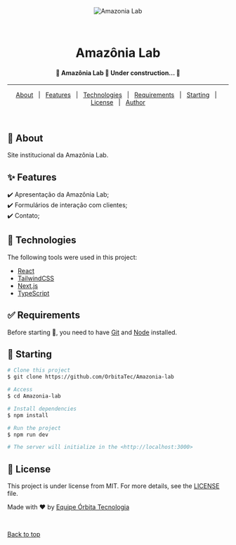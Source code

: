 <div align="center" id="top"> 
  <img src="./src/assets/amazonia.png" alt="Amazonia Lab" />

&#xa0;

  <!-- <a href="https://amazonialab.netlify.app">Demo</a> -->
</div>

<h1 align="center">Amazônia Lab</h1>

<!-- <p align="center">
  <img alt="Github top language" src="https://img.shields.io/github/languages/top/OrbitaTec/Amazonia-lab?color=3F8016">

  <img alt="Github language count" src="https://img.shields.io/github/languages/count/OrbitaTec/Amazonia-lab?color=3F8016">

  <img alt="Repository size" src="https://img.shields.io/github/repo-size/OrbitaTec/Amazonia-lab?color=3F8016">

  <img alt="Last-Commit" src="https://img.shields.io/github/last-commit/OrbitaTec/Amazonia-lab?color=3F8016">

</p> -->

<h4 align="center">
	🚧  Amazônia Lab 🚀 Under construction...  🚧
</h4>

<hr>

<p align="center">
  <a href="#dart-about">About</a> &#xa0; | &#xa0; 
  <a href="#sparkles-features">Features</a> &#xa0; | &#xa0;
  <a href="#rocket-technologies">Technologies</a> &#xa0; | &#xa0;
  <a href="#white_check_mark-requirements">Requirements</a> &#xa0; | &#xa0;
  <a href="#checkered_flag-starting">Starting</a> &#xa0; | &#xa0;
  <a href="#memo-license">License</a> &#xa0; | &#xa0;
  <a href="https://github.com/OrbitaTec" target="_blank">Author</a>
</p>

<br>

## :dart: About

Site institucional da Amazônia Lab.

## :sparkles: Features

:heavy_check_mark: Apresentação da Amazônia Lab;\
:heavy_check_mark: Formulários de interação com clientes;\
:heavy_check_mark: Contato;

## :rocket: Technologies

The following tools were used in this project:

- [React](https://pt-br.reactjs.org/)
- [TailwindCSS](https://tailwindcss.com/)
- [Next.js](https://nextjs.org/)
- [TypeScript](https://www.typescriptlang.org/)

## :white_check_mark: Requirements

Before starting :checkered_flag:, you need to have [Git](https://git-scm.com) and [Node](https://nodejs.org/en/) installed.

## :checkered_flag: Starting

```bash
# Clone this project
$ git clone https://github.com/OrbitaTec/Amazonia-lab

# Access
$ cd Amazonia-lab

# Install dependencies
$ npm install

# Run the project
$ npm run dev

# The server will initialize in the <http://localhost:3000>
```

## :memo: License

This project is under license from MIT. For more details, see the [LICENSE](LICENSE.md) file.

Made with :heart: by <a href="https://github.com/OrbitaTec" target="_blank">Equipe Órbita Tecnologia</a>

&#xa0;

<a href="#top">Back to top</a>
